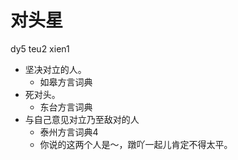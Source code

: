 # 对头星
dy5 teu2 xien1
+ 坚决对立的人。
  * 如皋方言词典
+ 死对头。
  * 东台方言词典
+ 与自己意见对立乃至敌对的人
  * 泰州方言词典4
  - 你说的这两个人是～，蹾吖一起儿肯定不得太平。
